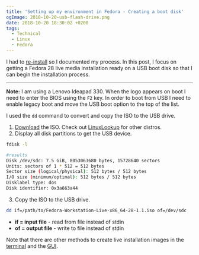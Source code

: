 ```yaml
---
title: 'Setting up my environment in Fedora - Creating a boot disk'
ogImage: 2018-10-20-usb-flash-drive.png
date: 2018-10-20 18:30:02 +0200
tags:
  - Technical
  - Linux
  - Fedora
---
```


I had to [re-install](/blog/setting-up-my-environment-in-fedora/) so I documented my process.
In this post, I focus on getting a Fedora 28 live media installation ready on a USB boot disk
so that I can begin the installation process.

---

**Note:** I am using a Lenovo Ideapad 330. When the logo appears on boot I need to enter the BIOS
using the `F2` key. In order to boot from USB I need to enable legacy boot and move the
USB boot option to the top of the list.

I used the `dd` command to convert and copy the ISO to the USB drive.

1. [Download](https://getfedora.org/en_GB/workstation/download/) the ISO. Check out [LinuxLookup](http://www.linuxlookup.com/linux_iso)
   for other distros.
2. Display all disk partitions to get the USB device.

```bash
fdisk -l

#results
Disk /dev/sdc: 7.5 GiB, 8053063680 bytes, 15728640 sectors
Units: sectors of 1 * 512 = 512 bytes
Sector size (logical/physical): 512 bytes / 512 bytes
I/O size (minimum/optimal): 512 bytes / 512 bytes
Disklabel type: dos
Disk identifier: 0x3a663a44
```

3. Copy the ISO to the USB drive.

```bash
dd if=/path/to/Fedora-Workstation-Live-x86_64-28-1.1.iso of=/dev/sdc
```

- **if = input file** - read from file instead of stdin
- **of = output file** - write to file instead of stdin

Note that there are other methods to create live installation images in the
[terminal](http://www.linux-databook.info/?page_id=4074) and the
[GUI](https://fedoramagazine.org/make-fedora-usb-stick/).
